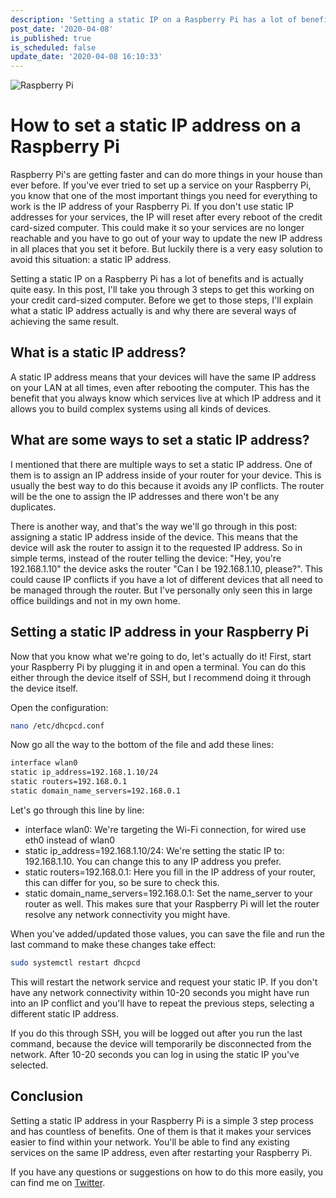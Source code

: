 ```yaml
---
description: 'Setting a static IP on a Raspberry Pi has a lot of benefits and is actually quite easy. In this post, I''ll take you through 3 steps to get this working on your credit card-sized computer.'
post_date: '2020-04-08'
is_published: true
is_scheduled: false
update_date: '2020-04-08 16:10:33'
---
```

![Raspberry Pi](/images/articles/raspberry-pi.jpeg)
# How to set a static IP address on a Raspberry Pi

Raspberry Pi's are getting faster and can do more things in your house than ever before. If you've ever tried to set up a service on your Raspberry Pi, you know that one of the most important things you need for everything to work is the IP address of your Raspberry Pi. If you don't use static IP addresses for your services, the IP will reset after every reboot of the credit card-sized computer. This could make it so your services are no longer reachable and you have to go out of your way to update the new IP address in all places that you set it before. But luckily there is a very easy solution to avoid this situation: a static IP address. 

Setting a static IP on a Raspberry Pi has a lot of benefits and is actually quite easy. In this post, I'll take you through 3 steps to get this working on your credit card-sized computer. Before we get to those steps, I'll explain what a static IP address actually is and why there are several ways of achieving the same result.

## What is a static IP address?

A static IP address means that your devices will have the same IP address on your LAN at all times, even after rebooting the computer. This has the benefit that you always know which services live at which IP address and it allows you to build complex systems using all kinds of devices. 

## What are some ways to set a static IP address?

I mentioned that there are multiple ways to set a static IP address. One of them is to assign an IP address inside of your router for your device. This is usually the best way to do this because it avoids any IP conflicts. The router will be the one to assign the IP addresses and there won't be any duplicates. 

There is another way, and that's the way we'll go through in this post: assigning a static IP address inside of the device. This means that the device will ask the router to assign it to the requested IP address. So in simple terms, instead of the router telling the device: "Hey, you're 192.168.1.10" the device asks the router "Can I be 192.168.1.10, please?". This could cause IP conflicts if you have a lot of different devices that all need to be managed through the router. But I've personally only seen this in large office buildings and not in my own home.

## Setting a static IP address in your Raspberry Pi

Now that you know what we're going to do, let's actually do it! First, start your Raspberry Pi by plugging it in and open a terminal. You can do this either through the device itself of SSH, but I recommend doing it through the device itself.

Open the configuration:

```bash
nano /etc/dhcpcd.conf
```

Now go all the way to the bottom of the file and add these lines:

```bash
interface wlan0
static ip_address=192.168.1.10/24
static routers=192.168.0.1
static domain_name_servers=192.168.0.1
```

Let's go through this line by line:

- interface wlan0: We're targeting the Wi-Fi connection, for wired use eth0 instead of wlan0
- static ip_address=192.168.1.10/24: We're setting the static IP to: 192.168.1.10. You can change this to any IP address you prefer.
- static routers=192.168.0.1: Here you fill in the IP address of your router, this can differ for you, so be sure to check this.
- static domain_name_servers=192.168.0.1: Set the name_server to your router as well. This makes sure that your Raspberry Pi will let the router resolve any network connectivity you might have.

When you've added/updated those values, you can save the file and run the last command to make these changes take effect:

```bash
sudo systemctl restart dhcpcd
```

This will restart the network service and request your static IP. If you don't have any network connectivity within 10-20 seconds you might have run into an IP conflict and you'll have to repeat the previous steps, selecting a different static IP address.

If you do this through SSH, you will be logged out after you run the last command, because the device will temporarily be disconnected from the network. After 10-20 seconds you can log in using the static IP you've selected.

## Conclusion

Setting a static IP address in your Raspberry Pi is a simple 3 step process and has countless of benefits. One of them is that it makes your services easier to find within your network. You'll be able to find any existing services on the same IP address, even after restarting your Raspberry Pi.

If you have any questions or suggestions on how to do this more easily, you can find me on [Twitter](https://twitter.com/RJElsinga).